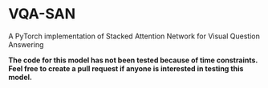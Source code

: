 # VQA-SAN
A PyTorch implementation of Stacked Attention Network for Visual Question Answering

**The code for this model has not been tested because of time constraints. Feel free to create a pull request if anyone is interested in testing this model.**

